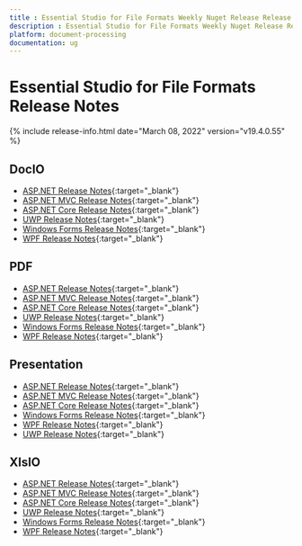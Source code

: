 ```yaml
---
title : Essential Studio for File Formats Weekly Nuget Release Release Notes  
description : Essential Studio for File Formats Weekly Nuget Release Release Notes  
platform: document-processing
documentation: ug
---
```


# Essential Studio for File Formats  Release Notes  

{% include release-info.html date="March 08, 2022" version="v19.4.0.55" %} 

## DocIO

* [ASP.NET Release Notes](/aspnet/release-notes/v19.4.0.55#docio){:target="_blank"}
* [ASP.NET MVC Release Notes](/aspnetmvc/release-notes/v19.4.0.55#docio){:target="_blank"}
* [ASP.NET Core Release Notes](/aspnet-core/release-notes/v19.4.0.55#docio){:target="_blank"}
* [UWP Release Notes](/uwp/release-notes/v19.4.0.55#docio){:target="_blank"}
* [Windows Forms Release Notes](/windowsforms/release-notes/v19.4.0.55#docio){:target="_blank"}
* [WPF Release Notes](/wpf/release-notes/v19.4.0.55#docio){:target="_blank"}


## PDF

* [ASP.NET Release Notes](/aspnet/release-notes/v19.4.0.55#pdf){:target="_blank"}
* [ASP.NET MVC Release Notes](/aspnetmvc/release-notes/v19.4.0.55#pdf){:target="_blank"}
* [ASP.NET Core Release Notes](/aspnet-core/release-notes/v19.4.0.55#pdf){:target="_blank"}
* [UWP Release Notes](/uwp/release-notes/v19.4.0.55#pdf){:target="_blank"}
* [Windows Forms Release Notes](/windowsforms/release-notes/v19.4.0.55#pdf){:target="_blank"}
* [WPF Release Notes](/wpf/release-notes/v19.4.0.55#pdf){:target="_blank"}


## Presentation

* [ASP.NET Release Notes](/aspnet/release-notes/v19.4.0.55#presentation){:target="_blank"}
* [ASP.NET MVC Release Notes](/aspnetmvc/release-notes/v19.4.0.55#presentation){:target="_blank"}
* [ASP.NET Core Release Notes](/aspnet-core/release-notes/v19.4.0.55#presentation){:target="_blank"}
* [Windows Forms Release Notes](/windowsforms/release-notes/v19.4.0.55#presentation){:target="_blank"}
* [WPF Release Notes](/wpf/release-notes/v19.4.0.55#presentation){:target="_blank"}
* [UWP Release Notes](/uwp/release-notes/v19.4.0.55#presentation){:target="_blank"}


## XlsIO

* [ASP.NET Release Notes](/aspnet/release-notes/v19.4.0.55#xlsio){:target="_blank"}
* [ASP.NET MVC Release Notes](/aspnetmvc/release-notes/v19.4.0.55#xlsio){:target="_blank"}
* [ASP.NET Core Release Notes](/aspnet-core/release-notes/v19.4.0.55#xlsio){:target="_blank"}
* [UWP Release Notes](/uwp/release-notes/v19.4.0.55#xlsio){:target="_blank"}
* [Windows Forms Release Notes](/windowsforms/release-notes/v19.4.0.55#xlsio){:target="_blank"}
* [WPF Release Notes](/wpf/release-notes/v19.4.0.55#xlsio){:target="_blank"}